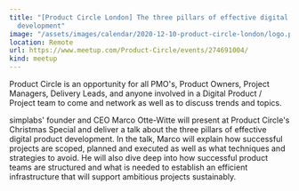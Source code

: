 ```yaml
---
title: "[Product Circle London] The three pillars of effective digital product
  development"
image: "/assets/images/calendar/2020-12-10-product-circle-london/logo.png"
location: Remote
url: https://www.meetup.com/Product-Circle/events/274691004/
kind: meetup
---
```


Product Circle is an opportunity for all PMO's, Product Owners, Project
Managers, Delivery Leads, and anyone involved in a Digital Product / Project
team to come and network as well as to discuss trends and topics.

simplabs' founder and CEO Marco Otte-Witte will present at Product Circle's
Christmas Special and deliver a talk about the three pillars of effective
digital product development. In the talk, Marco will explain how successful
projects are scoped, planned and executed as well as what techniques and
strategies to avoid. He will also dive deep into how successful product teams
are structured and what is needed to establish an efficient infrastructure that
will support ambitious projects sustainably.
